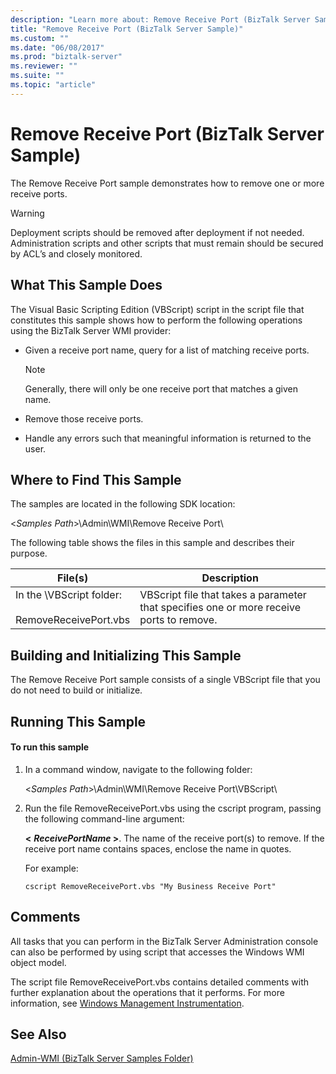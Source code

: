 ```yaml
---
description: "Learn more about: Remove Receive Port (BizTalk Server Sample)"
title: "Remove Receive Port (BizTalk Server Sample)"
ms.custom: ""
ms.date: "06/08/2017"
ms.prod: "biztalk-server"
ms.reviewer: ""
ms.suite: ""
ms.topic: "article"
---
```

# Remove Receive Port (BizTalk Server Sample)
The Remove Receive Port sample demonstrates how to remove one or more receive ports.

> [!WARNING]
>  Deployment scripts should be removed after deployment if not needed. Administration scripts and other scripts that must remain should be secured by ACL’s and closely monitored.

## What This Sample Does
 The Visual Basic Scripting Edition (VBScript) script in the script file that constitutes this sample shows how to perform the following operations using the BizTalk Server WMI provider:

-   Given a receive port name, query for a list of matching receive ports.

    > [!NOTE]
    >  Generally, there will only be one receive port that matches a given name.

-   Remove those receive ports.

-   Handle any errors such that meaningful information is returned to the user.

## Where to Find This Sample
 The samples are located in the following SDK location:

 \<*Samples Path*\>\Admin\WMI\Remove Receive Port\

 The following table shows the files in this sample and describes their purpose.

|File(s)|Description|
|---------------|-----------------|
|In the \VBScript folder:<br /><br /> RemoveReceivePort.vbs|VBScript file that takes a parameter that specifies one or more receive ports to remove.|

## Building and Initializing This Sample
 The Remove Receive Port sample consists of a single VBScript file that you do not need to build or initialize.

## Running This Sample

#### To run this sample

1.  In a command window, navigate to the following folder:

     \<*Samples Path*\>\Admin\WMI\Remove Receive Port\VBScript\

2.  Run the file RemoveReceivePort.vbs using the cscript program, passing the following command-line argument:

     **\<**
     ***ReceivePortName* \>**. The name of the receive port(s) to remove. If the receive port name contains spaces, enclose the name in quotes.

     For example:

    ```
    cscript RemoveReceivePort.vbs "My Business Receive Port"
    ```

## Comments
 All tasks that you can perform in the BizTalk Server Administration console can also be performed by using script that accesses the Windows WMI object model.

 The script file RemoveReceivePort.vbs contains detailed comments with further explanation about the operations that it performs. For more information, see [Windows Management Instrumentation](/windows/win32/wmisdk/wmi-start-page).

## See Also
 [Admin-WMI (BizTalk Server Samples Folder)](../core/admin-wmi-biztalk-server-samples-folder.md)
